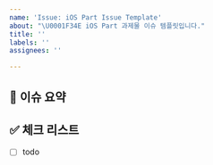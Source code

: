 ```yaml
---
name: 'Issue: iOS Part Issue Template'
about: "\U0001F34E iOS Part 과제물 이슈 템플릿입니다."
title: ''
labels: ''
assignees: ''

---
```


## 🍎 이슈 요약

<!-- N차 과제에 대해 설명해주세요. -->

## ✅ 체크 리스트

<!-- 해야 할 일을 적어주세요. -->

- [ ] todo
